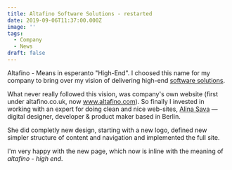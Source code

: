 ```yaml
---
title: Altafino Software Solutions - restarted
date: 2019-09-06T11:37:00.000Z
image: ''
tags:
  - Company
  - News
draft: false
---
```

Altafino - Means in esperanto "High-End". I choosed this name for my company to bring over my vision of delivering high-end [software solutions](https://www.altafino.com).

What never really followed this vision, was company's own website (first under altafino.co.uk, now www.altafino.com). So finally I invested in working with an expert for doing clean and nice web-sites, [Alina Sava](https://sava.io) — digital designer, developer & product maker based in Berlin.

She did completly new design, starting with a new logo, defined new simpler structure of content and navigation and implemented the full site.

I'm very happy with the new page, which now is inline with the meaning of _altafino_ - _high end_.
